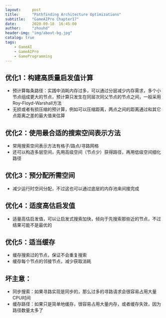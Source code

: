 ```yaml
---
layout:     post
title:      "Pathfinding Architecture Optimizations"
subtitle:   "GameAIPro Chapter17"
date:       2020-09-18  16:45:00
author:     "zhouhd"
header-img: "img/about-bg.jpg"
catalog: true
tags:
    - GameAI
    - GameAIPro
    - GameProgramming
---
```


## 优化1：构建高质量启发值计算
- 预计算每条路径：实践中消耗内存过多，可以通过分层减少内存需求，多个小节点组成更大的节点，预计算只发生在同层次同父节点的节点之间，一般采用Roy-Floyd-Warshall方法
- 无损或者有损压缩的预计算，例如可以压缩距离，两点之间的距离通过和其它点距离之差的最大值来估算

## 优化2：使用最合适的搜索空间表示方法
- 常用搜索空间表示方法有格子/路点/寻路网格
- 还可以构造多层空间，先用高级空间（节点少）获得路径，再用低级空间细化路径

## 优化3：预分配所需空间
- 减少运行时空间分配，不过这也可以通过底层的内存池来间接完成

## 优化4：适度高估启发值
- 适量高估启发值，可以让启发式搜索加快，倾向于先搜索那些近的节点，不过结果可能不是最优的

## 优化5：适当缓存
- 缓存搜索过的节点，保证不会重复搜索
- 缓存每个节点的邻接节点，减少获取消耗

## 坏主意：
- 同步搜索：如果寻路实现是同步的，那么过多的寻路请求会很容易占用大量CPU时间
- 缓存路径：如果只是简单地缓存，很容易占用大量内存，或者缓存失效，因为路径数量太多了